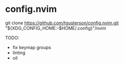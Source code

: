 # config.nvim

git clone https://github.com/tgusterson/config.nvim.git "${XDG_CONFIG_HOME:-$HOME/.config}"/nvim

TODO:

- fix keymap groups
- linting
- oil
